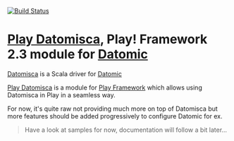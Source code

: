 [![Build Status](https://travis-ci.org/dwhjames/play-datomisca.svg?branch=master)](https://travis-ci.org/dwhjames/play-datomisca)

# [Play Datomisca](http://dwhjames.github.com/datomisca), Play! Framework 2.3 module for [Datomic](http://www.datomic.com)

[Datomisca](http://dwhjames.github.com/datomisca) is a Scala driver for [Datomic](http://www.datomic.com)

[Play Datomisca](https://github.com/dwhjames/play-datomisca) is a module for [Play Framework](http://www.playframework.org) which allows using Datomisca in Play in a seamless way.

For now, it's quite raw not providing much more on top of Datomisca but more features should be added progressively to configure Datomic for ex.

> Have a look at samples for now, documentation will follow a bit later...
